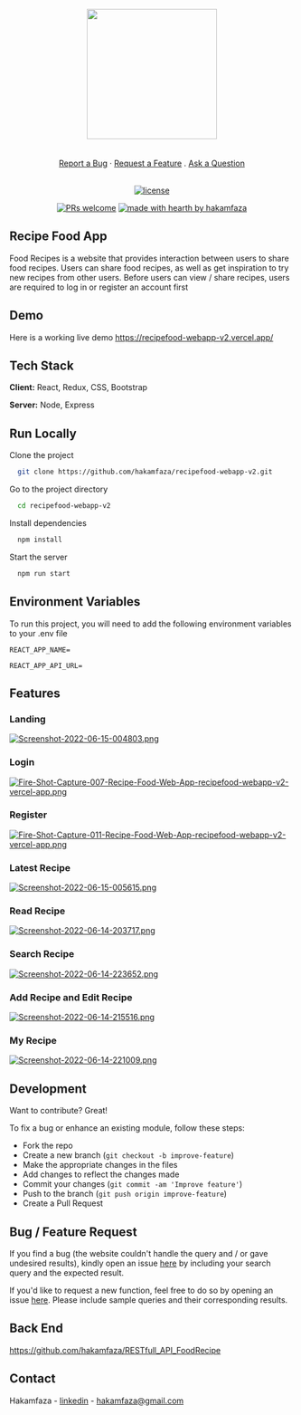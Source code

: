 <br/>
<div align="center">
<img src="https://i.postimg.cc/65pLzxB6/Group-4.png" width="auto" height="230" cover />
 </div>
 <div align="center">
  <br />
  <br />
  <a href="https://github.com/dec0dOS/amazing-github-template/issues/new?assignees=&labels=bug&template=01_BUG_REPORT.md&title=bug%3A+">Report a Bug</a>
  ·
  <a href="https://github.com/dec0dOS/amazing-github-template/issues/new?assignees=&labels=enhancement&template=02_FEATURE_REQUEST.md&title=feat%3A+">Request a Feature</a>
  .
  <a href="https://github.com/dec0dOS/amazing-github-template/discussions">Ask a Question</a>
</div>

<div align="center">
<br />

[![license](https://img.shields.io/github/license/dec0dOS/amazing-github-template.svg?style=flat-square)](LICENSE)

[![PRs welcome](https://img.shields.io/badge/PRs-welcome-ff69b4.svg?style=flat-square)](https://github.com/hakamfaza)
[![made with hearth by hakamfaza](https://img.shields.io/badge/made%20with%20%E2%99%A5%20by-hakamfaza-ff1414.svg?style=flat-square)](https://github.com/hakamfaza)

</div>

## Recipe Food App

Food Recipes is a website that provides interaction between users to share food recipes. Users can share food recipes, as well as get inspiration to try new recipes from other users. Before users can view / share recipes, users are required to log in or register an account first

## Demo
Here is a working live demo https://recipefood-webapp-v2.vercel.app/

## Tech Stack

**Client:** React, Redux, CSS, Bootstrap

**Server:** Node, Express

## Run Locally

Clone the project

```bash
  git clone https://github.com/hakamfaza/recipefood-webapp-v2.git
```

Go to the project directory

```bash
  cd recipefood-webapp-v2
```

Install dependencies

```bash
  npm install
```

Start the server

```bash
  npm run start
```


## Environment Variables

To run this project, you will need to add the following environment variables to your .env file

```
REACT_APP_NAME=

REACT_APP_API_URL=
```
## Features

### Landing
  [![Screenshot-2022-06-15-004803.png](https://i.postimg.cc/G2w2t3m5/Screenshot-2022-06-15-004803.png)](https://postimg.cc/Z9HZDS38)
### Login
  [![Fire-Shot-Capture-007-Recipe-Food-Web-App-recipefood-webapp-v2-vercel-app.png](https://i.postimg.cc/1t0RhXzK/Fire-Shot-Capture-007-Recipe-Food-Web-App-recipefood-webapp-v2-vercel-app.png)](https://postimg.cc/S2sbcyCX)
### Register
  [![Fire-Shot-Capture-011-Recipe-Food-Web-App-recipefood-webapp-v2-vercel-app.png](https://i.postimg.cc/MT0s72sT/Fire-Shot-Capture-011-Recipe-Food-Web-App-recipefood-webapp-v2-vercel-app.png)](https://postimg.cc/zbBSNMYZ)
### Latest Recipe
  [![Screenshot-2022-06-15-005615.png](https://i.postimg.cc/dQXqVtNm/Screenshot-2022-06-15-005615.png)](https://postimg.cc/jCHV8KbL)
### Read Recipe
  [![Screenshot-2022-06-14-203717.png](https://i.postimg.cc/1R7HjbCj/Screenshot-2022-06-14-203717.png)](https://postimg.cc/6TRn7bNr)
### Search Recipe
  [![Screenshot-2022-06-14-223652.png](https://i.postimg.cc/Jnfb1Cfr/Screenshot-2022-06-14-223652.png)](https://postimg.cc/Kk5KNwcw)
### Add Recipe and Edit Recipe
  [![Screenshot-2022-06-14-215516.png](https://i.postimg.cc/7Zzr63Jq/Screenshot-2022-06-14-215516.png)](https://postimg.cc/RWvDpnTY)
### My Recipe
  [![Screenshot-2022-06-14-221009.png](https://i.postimg.cc/fLTPxmyt/Screenshot-2022-06-14-221009.png)](https://postimg.cc/xkhgQkKn)
  
 ## Development
Want to contribute? Great!

To fix a bug or enhance an existing module, follow these steps:

- Fork the repo
- Create a new branch (`git checkout -b improve-feature`)
- Make the appropriate changes in the files
- Add changes to reflect the changes made
- Commit your changes (`git commit -am 'Improve feature'`)
- Push to the branch (`git push origin improve-feature`)
- Create a Pull Request 

## Bug / Feature Request

If you find a bug (the website couldn't handle the query and / or gave undesired results), kindly open an issue [here](https://github.com/iharsh234/WebApp/issues/new) by including your search query and the expected result.

If you'd like to request a new function, feel free to do so by opening an issue [here](https://github.com/iharsh234/WebApp/issues/new). Please include sample queries and their corresponding results.


## Back End
https://github.com/hakamfaza/RESTfull_API_FoodRecipe

## Contact

Hakamfaza - [linkedin](https://www.linkedin.com/in/hakamfaza/) - hakamfaza@gmail.com
